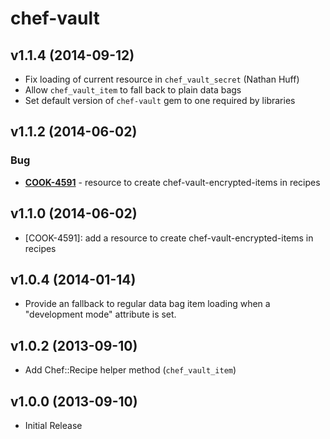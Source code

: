 chef-vault
==========

v1.1.4 (2014-09-12)
-------------------

- Fix loading of current resource in `chef_vault_secret` (Nathan Huff)
- Allow `chef_vault_item` to fall back to plain data bags
- Set default version of `chef-vault` gem to one required by libraries

v1.1.2 (2014-06-02)
-------------------

### Bug
- **[COOK-4591](https://tickets.opscode.com/browse/COOK-4591)** - resource to create chef-vault-encrypted-items in recipes


v1.1.0 (2014-06-02)
-------------------

- [COOK-4591]: add a resource to create chef-vault-encrypted-items in recipes

v1.0.4 (2014-01-14)
-------------------

- Provide an fallback to regular data bag item loading when a "development mode" attribute is set.

v1.0.2 (2013-09-10)
-------------------

- Add Chef::Recipe helper method (`chef_vault_item`)

v1.0.0 (2013-09-10)
-------------------

- Initial Release
